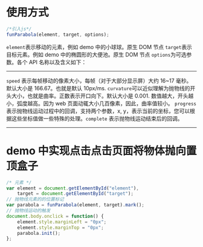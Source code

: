 # 使用方式

```JavaScript
/*引入js*/
funParabola(element, target, options);
```

`element`表示移动的元素，例如 demo 中的小球球。原生 DOM 节点
`target`表示目标元素。例如 demo 中的椭圆形的大便池。原生 DOM 节点
`options`为可选参数。各个 API 名称以及含义如下：

---

`speed` 表示每帧移动的像素大小，每帧（对于大部分显示屏）大约 16~17 毫秒。默认大小是 166.67。也就是默认 10px/ms.
`curvature`可以近似理解为抛物线的开头大小，也就是曲率。正数表示开口向下。默认大小是 0.001. 数值越大，开头越小，弧度越高。因为 web 页面动辄大小几百像素，因此，曲率值较小。
`progress` 表示抛物线运动过程中的回调，支持两个参数，x, y，表示当前的坐标，您可以根据这些坐标值做一些特殊的处理。`complete` 表示抛物线运动结束后的回调。

---

# demo 中实现点击点击页面将物体抛向置顶盒子

```JavaScript
/* 元素 */
var element = document.getElementById("element"),
    target = document.getElementById("target");
// 抛物线元素的的位置标记
var parabola = funParabola(element, target).mark();
// 抛物线运动的触发
document.body.onclick = function() {
    element.style.marginLeft = "0px";
    element.style.marginTop = "0px";
    parabola.init();
};
```
